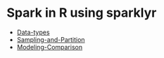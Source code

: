 # Spark in R using sparklyr

* [Data-types](./1-Exploring-Spark-data-types.md)
* [Sampling-and-Partition](./2-Sampling-and-Partition.md)
* [Modeling-Comparison](./3-Machine-Learning-on-Spark.md)

